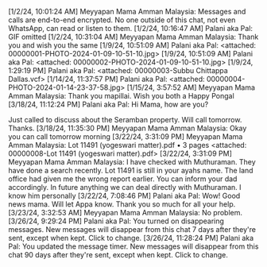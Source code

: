 [1/2/24, 10:01:24 AM] Meyyapan Mama Amman Malaysia: ‎Messages and calls are end-to-end encrypted. No one outside of this chat, not even WhatsApp, can read or listen to them.
‎[1/2/24, 10:16:47 AM] Palani aka Pal: ‎GIF omitted
[1/2/24, 10:31:04 AM] Meyyapan Mama Amman Malaysia: Thank you and wish you the same
‎[1/9/24, 10:51:09 AM] Palani aka Pal: ‎<attached: 00000001-PHOTO-2024-01-09-10-51-10.jpg>
‎[1/9/24, 10:51:09 AM] Palani aka Pal: ‎<attached: 00000002-PHOTO-2024-01-09-10-51-10.jpg>
‎[1/9/24, 1:29:19 PM] Palani aka Pal: ‎<attached: 00000003-Subbu Chittappa Dallas.vcf>
‎[1/14/24, 11:37:57 PM] Palani aka Pal: ‎<attached: 00000004-PHOTO-2024-01-14-23-37-58.jpg>
[1/15/24, 3:57:52 AM] Meyyapan Mama Amman Malaysia: Thank you mapillai. Wish you both a Happy Pongal
[3/18/24, 11:12:24 PM] Palani aka Pal: Hi Mama, how are you? 

Just called to discuss about the Seramban property. Will call tomorrow. Thanks.
[3/18/24, 11:35:30 PM] Meyyapan Mama Amman Malaysia: Okay you can call tomorrow morning
‎[3/22/24, 3:31:09 PM] Meyyapan Mama Amman Malaysia: Lot 11491 (yogeswari matter).pdf • ‎3 pages ‎<attached: 00000008-Lot 11491 (yogeswari matter).pdf>
[3/22/24, 3:31:09 PM] Meyyapan Mama Amman Malaysia: I have checked with Muthuraman. They have done a search recently. Lot 11491 is still in your ayahs name. The land office had given me the wrong report earlier. You can inform your dad accordingly. In future anything we can deal directly with Muthuraman. I know him personally
[3/22/24, 7:08:46 PM] Palani aka Pal: Wow! Good news mama. Will let Appa know. Thank you so much for all your help.
[3/23/24, 3:32:53 AM] Meyyapan Mama Amman Malaysia: No problem.
[3/26/24, 9:29:24 PM] Palani aka Pal: ‎‎‎You turned on disappearing messages. ‎New messages will disappear from this chat ‎7 days after they're sent, except when kept. ‎Click to change.
[3/26/24, 11:28:24 PM] Palani aka Pal: ‎‎‎You updated the message timer. ‎New messages will disappear from this chat ‎90 days after they're sent, except when kept. ‎Click to change.
